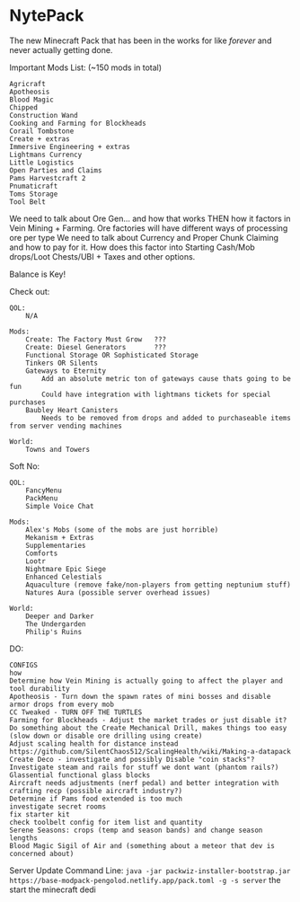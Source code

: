 # NytePack
The new Minecraft Pack that has been in the works for like *forever* and never actually getting done.

Important Mods List: (~150 mods in total)

    Agricraft
    Apotheosis
    Blood Magic
    Chipped
    Construction Wand
    Cooking and Farming for Blockheads
    Corail Tombstone
    Create + extras
    Immersive Engineering + extras
    Lightmans Currency
    Little Logistics
    Open Parties and Claims
    Pams Harvestcraft 2
    Pnumaticraft
    Toms Storage
    Tool Belt

We need to talk about Ore Gen... and how that works THEN how it factors in Vein Mining + Farming.
Ore factories will have different ways of processing ore per type
We need to talk about Currency and Proper Chunk Claiming and how to pay for it. How does this factor into Starting Cash/Mob drops/Loot Chests/UBI + Taxes and other options.

Balance is Key!

Check out:

    QOL:
        N/A

    Mods:
        Create: The Factory Must Grow   ???
        Create: Diesel Generators       ???
        Functional Storage OR Sophisticated Storage
        Tinkers OR Silents
        Gateways to Eternity
            Add an absolute metric ton of gateways cause thats going to be fun
            Could have integration with lightmans tickets for special purchases
        Baubley Heart Canisters
            Needs to be removed from drops and added to purchaseable items from server vending machines

    World:
        Towns and Towers

Soft No:

    QOL:
        FancyMenu
        PackMenu
        Simple Voice Chat

    Mods:
        Alex's Mobs (some of the mobs are just horrible)
        Mekanism + Extras
        Supplementaries
        Comforts
        Lootr
        Nightmare Epic Siege
        Enhanced Celestials
        Aquaculture (remove fake/non-players from getting neptunium stuff)
        Natures Aura (possible server overhead issues)

    World:
        Deeper and Darker
        The Undergarden
        Philip's Ruins

DO:

    CONFIGS
    how 
    Determine how Vein Mining is actually going to affect the player and tool durability
    Apotheosis - Turn down the spawn rates of mini bosses and disable armor drops from every mob
    CC Tweaked - TURN OFF THE TURTLES
    Farming for Blockheads - Adjust the market trades or just disable it?
    Do something about the Create Mechanical Drill, makes things too easy (slow down or disable ore drilling using create)
    Adjust scaling health for distance instead https://github.com/SilentChaos512/ScalingHealth/wiki/Making-a-datapack
    Create Deco - investigate and possibly Disable "coin stacks"?
    Investigate steam and rails for stuff we dont want (phantom rails?)
    Glassential functional glass blocks
    Aircraft needs adjustments (nerf pedal) and better integration with crafting recp (possible aircraft industry?)
    Determine if Pams food extended is too much
    investigate secret rooms
    fix starter kit
    check toolbelt config for item list and quantity
    Serene Seasons: crops (temp and season bands) and change season lengths
    Blood Magic Sigil of Air and (something about a meteor that dev is concerned about)

Server Update Command Line:
`java -jar packwiz-installer-bootstrap.jar https://base-modpack-pengolod.netlify.app/pack.toml -g -s server` the start the minecraft dedi